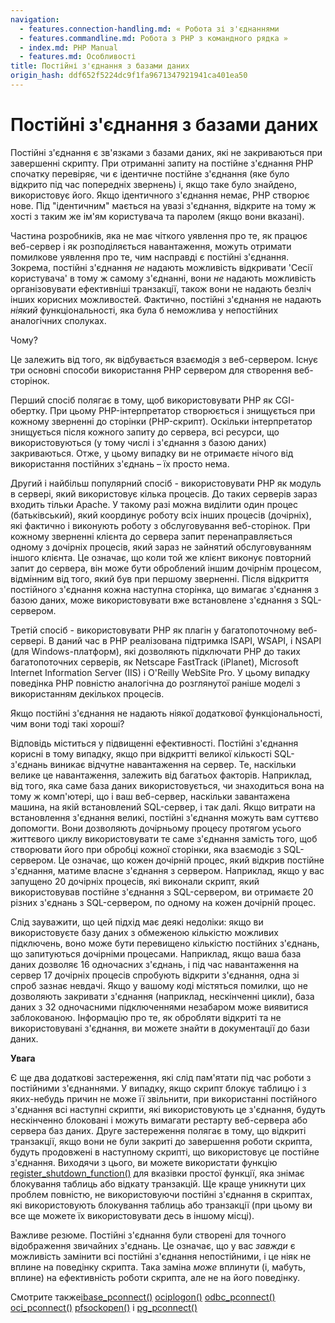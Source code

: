 ```yaml
---
navigation:
  - features.connection-handling.md: « Робота зі з'єднаннями
  - features.commandline.md: Робота з PHP з командного рядка »
  - index.md: PHP Manual
  - features.md: Особливості
title: Постійні з'єднання з базами даних
origin_hash: ddf652f5224dc9f1fa9671347921941ca401ea50
---
```

# Постійні з'єднання з базами даних

Постійні з'єднання є зв'язками з базами даних, які не закриваються при завершенні скрипту. При отриманні запиту на постійне з'єднання PHP спочатку перевіряє, чи є ідентичне постійне з'єднання (яке було відкрито під час попередніх звернень) і, якщо таке було знайдено, використовує його. Якщо ідентичного з'єднання немає, PHP створює нове. Під "ідентичним" мається на увазі з'єднання, відкрите на тому ж хості з таким же ім'ям користувача та паролем (якщо вони вказані).

Частина розробників, яка не має чіткого уявлення про те, як працює веб-сервер і як розподіляється навантаження, можуть отримати помилкове уявлення про те, чим насправді є постійні з'єднання. Зокрема, постійні з'єднання *не* надають можливість відкривати 'Сесії користувача' в тому ж самому з'єднанні, вони *не* надають можливість організовувати ефективніші транзакції, також вони не надають безліч інших корисних можливостей. Фактично, постійні з'єднання не надають *ніякий* функціональності, яка була б неможлива у непостійних аналогічних сполуках.

Чому?

Це залежить від того, як відбувається взаємодія з веб-сервером. Існує три основні способи використання PHP сервером для створення веб-сторінок.

Перший спосіб полягає в тому, щоб використовувати PHP як CGI-обертку. При цьому PHP-інтерпретатор створюється і знищується при кожному зверненні до сторінки (PHP-скрипт). Оскільки інтерпретатор знищується після кожного запиту до сервера, всі ресурси, що використовуються (у тому числі і з'єднання з базою даних) закриваються. Отже, у цьому випадку ви не отримаєте нічого від використання постійних з'єднань – їх просто нема.

Другий і найбільш популярний спосіб - використовувати PHP як модуль в сервері, який використовує кілька процесів. До таких серверів зараз входить тільки Apache. У такому разі можна виділити один процес (батьківський), який координує роботу всіх інших процесів (дочірніх), які фактично і виконують роботу з обслуговування веб-сторінок. При кожному зверненні клієнта до сервера запит перенаправляється одному з дочірніх процесів, який зараз не зайнятий обслуговуванням іншого клієнта. Це означає, що коли той же клієнт виконує повторний запит до сервера, він може бути оброблений іншим дочірнім процесом, відмінним від того, який був при першому зверненні. Після відкриття постійного з'єднання кожна наступна сторінка, що вимагає з'єднання з базою даних, може використовувати вже встановлене з'єднання з SQL-сервером.

Третій спосіб - використовувати PHP як плагін у багатопоточному веб-сервері. В даний час в PHP реалізована підтримка ISAPI, WSAPI, і NSAPI (для Windows-платформ), які дозволяють підключати PHP до таких багатопоточних серверів, як Netscape FastTrack (iPlanet), Microsoft Internet Information Server (IIS) і O'Reilly WebSite Pro. У цьому випадку поведінка PHP повністю аналогічна до розглянутої раніше моделі з використанням декількох процесів.

Якщо постійні з'єднання не надають ніякої додаткової функціональності, чим вони тоді такі хороші?

Відповідь міститься у підвищенні ефективності. Постійні з'єднання корисні в тому випадку, якщо при відкритті великої кількості SQL-з'єднань виникає відчутне навантаження на сервер. Те, наскільки велике це навантаження, залежить від багатьох факторів. Наприклад, від того, яка саме база даних використовується, чи знаходиться вона на тому ж комп'ютері, що і ваш веб-сервер, наскільки завантажена машина, на якій встановлений SQL-сервер, і так далі. Якщо витрати на встановлення з'єднання великі, постійні з'єднання можуть вам суттєво допомогти. Вони дозволяють дочірньому процесу протягом усього життєвого циклу використовувати те саме з'єднання замість того, щоб створювати його при обробці кожної сторінки, яка взаємодіє з SQL-сервером. Це означає, що кожен дочірній процес, який відкрив постійне з'єднання, матиме власне з'єднання з сервером. Наприклад, якщо у вас запущено 20 дочірніх процесів, які виконали скрипт, який використовував постійне з'єднання з SQL-сервером, ви отримаєте 20 різних з'єднань з SQL-сервером, по одному на кожен дочірній процес.

Слід зауважити, що цей підхід має деякі недоліки: якщо ви використовуєте базу даних з обмеженою кількістю можливих підключень, воно може бути перевищено кількістю постійних з'єднань, що запитуються дочірніми процесами. Наприклад, якщо ваша база даних дозволяє 16 одночасних з'єднань, і під час навантаження на сервер 17 дочірніх процесів спробують відкрити з'єднання, одна зі спроб зазнає невдачі. Якщо у вашому коді містяться помилки, що не дозволяють закривати з'єднання (наприклад, нескінченні цикли), база даних з 32 одночасними підключеннями незабаром може виявитися заблокованою. Інформацію про те, як обробляти відкриті та не використовувані з'єднання, ви можете знайти в документації до бази даних.

**Увага**

Є ще два додаткові застереження, які слід пам'ятати під час роботи з постійними з'єднаннями. У випадку, якщо скрипт блокує таблицю і з яких-небудь причин не може її звільнити, при використанні постійного з'єднання всі наступні скрипти, які використовують це з'єднання, будуть нескінченно блоковані і можуть вимагати рестарту веб-сервера або сервера баз даних. Друге застереження полягає в тому, що відкриті транзакції, якщо вони не були закриті до завершення роботи скрипта, будуть продовжені в наступному скрипті, що використовує це постійне з'єднання. Виходячи з цього, ви можете використати функцію [register\_shutdown\_function()](function.register-shutdown-function.md) для вказівки простої функції, яка знімає блокування таблиць або відкату транзакцій. Ще краще уникнути цих проблем повністю, не використовуючи постійні з'єднання в скриптах, які використовують блокування таблиць або транзакції (при цьому ви все ще можете їх використовувати десь в іншому місці).

Важливе резюме. Постійні з'єднання були створені для точного відображення звичайних з'єднань. Це означає, що у вас *завжди* є можливість замінити всі постійні з'єднання непостійними, і це ніяк не вплине на поведінку скрипта. Така заміна *може* вплинути (і, мабуть, вплине) на ефективність роботи скрипта, але не на його поведінку.

Смотрите также[ibase\_pconnect()](function.ibase-pconnect.md) [ociplogon()](function.ociplogon.md) [odbc\_pconnect()](function.odbc-pconnect.md) [oci\_pconnect()](function.oci-pconnect.md) [pfsockopen()](function.pfsockopen.md) і [pg\_pconnect()](function.pg-pconnect.md)
